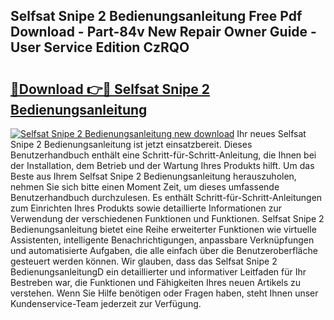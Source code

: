 ## Selfsat Snipe 2 Bedienungsanleitung Free Pdf Download - Part-84v New Repair Owner Guide - User Service Edition CzRQO

# <h2><a href="http://df5ix1b.blite.top/?on=Selfsat+Snipe+2+Bedienungsanleitung">🔗Download 👉🔴 Selfsat Snipe 2 Bedienungsanleitung</a></h2>

[![Selfsat Snipe 2 Bedienungsanleitung new download](https://i.imgur.com/lujVjoI.png)](http://df5ix1b.blite.top/?on=Selfsat+Snipe+2+Bedienungsanleitung)
Ihr neues Selfsat Snipe 2 Bedienungsanleitung ist jetzt einsatzbereit. Dieses Benutzerhandbuch enthält eine Schritt-für-Schritt-Anleitung, die Ihnen bei der Installation, dem Betrieb und der Wartung Ihres Produkts hilft. Um das Beste aus Ihrem Selfsat Snipe 2 Bedienungsanleitung herauszuholen, nehmen Sie sich bitte einen Moment Zeit, um dieses umfassende Benutzerhandbuch durchzulesen. Es enthält Schritt-für-Schritt-Anleitungen zum Einrichten Ihres Produkts sowie detaillierte Informationen zur Verwendung der verschiedenen Funktionen und Funktionen. Selfsat Snipe 2 Bedienungsanleitung bietet eine Reihe erweiterter Funktionen wie virtuelle Assistenten, intelligente Benachrichtigungen, anpassbare Verknüpfungen und automatisierte Aufgaben, die alle einfach über die Benutzeroberfläche gesteuert werden können. Wir glauben, dass das Selfsat Snipe 2 BedienungsanleitungD ein detaillierter und informativer Leitfaden für Ihr Bestreben war, die Funktionen und Fähigkeiten Ihres neuen Artikels zu verstehen. Wenn Sie Hilfe benötigen oder Fragen haben, steht Ihnen unser Kundenservice-Team jederzeit zur Verfügung.
